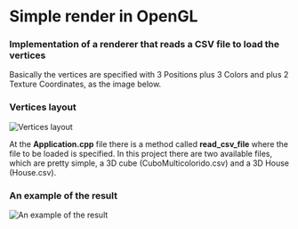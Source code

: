 # Simple render in OpenGL

### Implementation of a renderer that reads a CSV file to load the vertices

Basically the vertices are specified with 3 Positions plus 3 Colors and plus 2 Texture Coordinates, as the image below.

### Vertices layout
![Vertices layout](https://i.imgur.com/L9um8Vz.png)

At the **Application.cpp** file there is a method called **read_csv_file** where the file to be loaded is specified. In this project there are two available files, which are pretty simple, a 3D cube (CuboMulticolorido.csv) and a 3D House (House.csv).

### An example of the result
![An example of the result](https://i.imgur.com/mxrEqoB.png)

